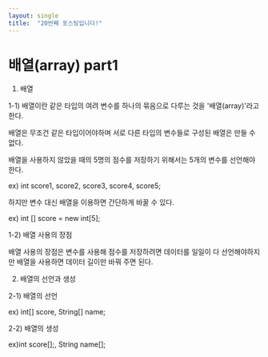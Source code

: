 ```yaml
---
layout: single
title:  "20번째 포스팅입니다!"
---
```

# 배열(array) part1
1. 배열

 1-1) 배열이란 같은 타입의 여려 변수를 하나의 묶음으로 다루는 것을 '배열(array)'라고 한다.

배열은 무조건 같은 타입이어야하며 서로 다른 타입의 변수들로 구성된 배열은 만들 수 없다.

배열을 사용하지 않았을 때의 5명의 점수를 저장하기 위해서는 5개의 변수를 선언해야 한다. 

ex) int score1, score2, score3, score4, score5;

하지만 변수 대신 배열을 이용하면 간단하게 바꿀 수 있다.

ex) int [] score = new int[5];

1-2) 배열 사용의 장점

배열 사용의 장점은 변수를 사용해 점수를 저장하려면 데이터를 일일이 다 선언해야하지만 배열을 사용하면 데이터 길이만 바꿔 주면 된다.

2. 배열의 선언과 생성

 2-1) 배열의 선언 

ex) int[] score, String[] name;

 2-2) 배열의 생성
 
 ex)int score[];, String name[];

 
